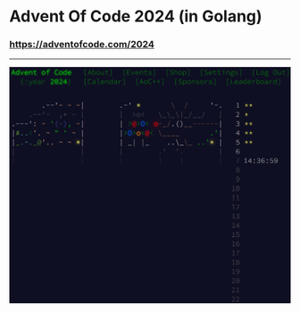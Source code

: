 # Advent Of Code 2024 (in Golang)
### https://adventofcode.com/2024
---
![alt text](<2024/day5/Screenshot 2024-12-06 152327.png>)